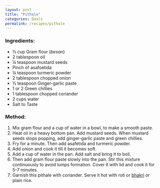```yaml
---
layout: post
title: "Pithale"
categories: Daals
permalink: /recipes/pithale
---
```

### Ingredients:
* ½ cup Gram flour (_besan_)
* 2 tablespoon oil
* ¼ teaspoon mustard seeds 
* Pinch of asafoetida 
* ¼ teaspoon turmeric powder
* 2 tablespoon chopped onion
* ½ teaspoon Ginger-garlic paste
* 1 or 2 Green chillies
* 1 tablespoon chopped coriander
* 2 cups water
* Salt to Taste

### Method:
1. Mix gram flour and a cup of water in a bowl, to make a smooth paste.
2. Heat oil in a heavy bottom pan. Add mustard seeds. When mustard seeds stops popping, add ginger-garlic paste and green chillies.
3. Fry for a minute. Then add asafetida and turmeric powder.
4. Add onion and cook it till it becomes soft.
5. Add a cup of water in the pan. Add salt and bring it to boil.
6. Then add gram flour paste slowly into the pan. Stir this mixture continuously to avoid lumps formation. Cover it with lid and cook it for 5-7 minutes.
7. Garnish this pithale with coriander. Serve it hot with roti or [bhakri](/recipes/tandulachi-bhakri-or-rice-flour-bhakri) or plain rice. 